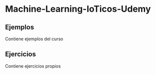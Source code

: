 # Machine-Learning-IoTicos-Udemy

## Ejemplos
Contiene ejemplos del curso

## Ejercicios
Contiene ejercicios propios

